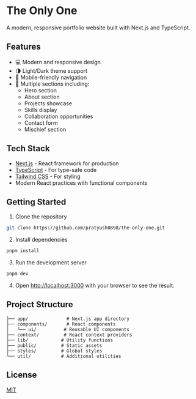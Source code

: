 # The Only One

A modern, responsive portfolio website built with Next.js and TypeScript.

## Features

- 💻 Modern and responsive design
- 🌗 Light/Dark theme support
- 📱 Mobile-friendly navigation
- 📄 Multiple sections including:
  - Hero section
  - About section
  - Projects showcase
  - Skills display
  - Collaboration opportunities
  - Contact form
  - Mischief section

## Tech Stack

- [Next.js](https://nextjs.org/) - React framework for production
- [TypeScript](https://www.typescriptlang.org/) - For type-safe code
- [Tailwind CSS](https://tailwindcss.com/) - For styling
- Modern React practices with functional components

## Getting Started

1. Clone the repository
```bash
git clone https://github.com/pratyush0898/the-only-one.git
```

2. Install dependencies
```bash
pnpm install
```

3. Run the development server
```bash
pnpm dev
```

4. Open [http://localhost:3000](http://localhost:3000) with your browser to see the result.

## Project Structure

```
├── app/              # Next.js app directory
├── components/       # React components
│   └── ui/          # Reusable UI components
├── context/         # React context providers
├── lib/            # Utility functions
├── public/         # Static assets
├── styles/         # Global styles
└── util/           # Additional utilities
```

## License

[MIT](https://choosealicense.com/licenses/mit/)
